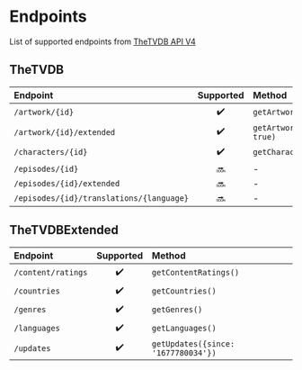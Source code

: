 # Endpoints

List of supported endpoints from [TheTVDB API V4](https://thetvdb.github.io/v4-api/)

## TheTVDB

| Endpoint                                 |     Supported      | Method                         |
| :--------------------------------------- | :----------------: | :----------------------------- |
| `/artwork/{id}`                          | :heavy_check_mark: | `getArtwork("63237874")`       |
| `/artwork/{id}/extended`                 | :heavy_check_mark: | `getArtwork("63237874", true)` |
| `/characters/{id}`                       | :heavy_check_mark: | `getCharacter("64140522")`     |
| `/episodes/{id}`                         |       :soon:       | -                              |
| `/episodes/{id}/extended`                |       :soon:       | -                              |
| `/episodes/{id}/translations/{language}` |       :soon:       | -                              |

## TheTVDBExtended

| Endpoint           |     Supported      | Method                              |
| :----------------- | :----------------: | :---------------------------------- |
| `/content/ratings` | :heavy_check_mark: | `getContentRatings()`               |
| `/countries`       | :heavy_check_mark: | `getCountries()`                    |
| `/genres`          | :heavy_check_mark: | `getGenres()`                       |
| `/languages`       | :heavy_check_mark: | `getLanguages()`                    |
| `/updates`         | :heavy_check_mark: | `getUpdates({since: '1677780034'})` |
